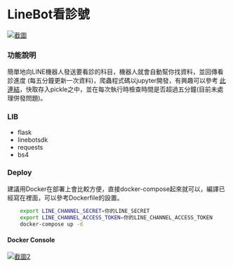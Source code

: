 # LineBot看診號

[![截圖](https://github.com/img21326/LineBotWatchDoctor/blob/main/screenshot.png?raw=true)]()

### 功能說明

簡單地向LINE機器人發送要看診的科目，機器人就會自動幫你找資料，並回傳看診進度
(每五分鐘更新一次資料)，爬蟲程式碼以jupyter開發，有興趣可以參考 [此連結](https://github.com/img21326/LineBotWatchDoctor/blob/main/%E7%88%AC%E8%9F%B2.ipynb)，快取存入pickle之中，並在每次執行時檢查時間是否超過五分鐘(目前未處理併發問題)。

### LIB

  - flask
  - linebotsdk
  - requests
  - bs4

### Deploy

建議用Docker在部署上會比較方便，直接docker-compose起來就可以，編譯已經寫在裡面，可以參考Dockerfile的設置。

```sh
    export LINE_CHANNEL_SECRET=你的LINE_SECRET
    export LINE_CHANNEL_ACCESS_TOKEN=你的LINE_CHANNEL_ACCESS_TOKEN
    docker-compose up -d
```

#### Docker Console

[![截圖2](https://github.com/img21326/LineBotWatchDoctor/blob/main/screenshot2.png?raw=true)]()
